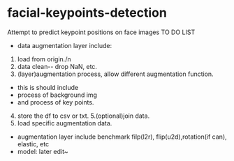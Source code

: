 # facial-keypoints-detection
Attempt to predict keypoint positions on face images
TO DO LIST
* data augmentation layer include:
1. load from origin./n
2. data clean-- drop NaN, etc.
3. (layer)augmentation process, allow different augmentation function.
* this is should include 
* process of background img 
* and process of key points.
4. store the df to csv or txt.
5.(optional)join data.
6. load specific augmentation data.
* augmentation layer include benchmark filp(l2r), flip(u2d),rotation(if can), elastic, etc
* model: later edit~

